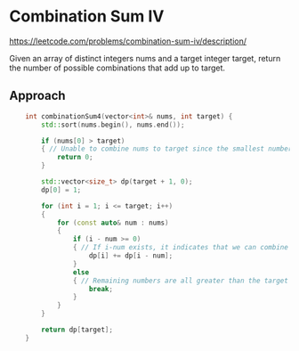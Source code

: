 # Combination Sum IV

https://leetcode.com/problems/combination-sum-iv/description/

Given an array of distinct integers nums and a target integer target, return the number of possible combinations that add up to target.

## Approach

``` C++
    int combinationSum4(vector<int>& nums, int target) {
        std::sort(nums.begin(), nums.end());

        if (nums[0] > target)
        { // Unable to combine nums to target since the smallest number is greater than the target
            return 0;
        }

        std::vector<size_t> dp(target + 1, 0);
        dp[0] = 1;

        for (int i = 1; i <= target; i++)
        {
            for (const auto& num : nums)
            {
                if (i - num >= 0)
                { // If i-num exists, it indicates that we can combine num and i-num to i. 
                    dp[i] += dp[i - num];
                }
                else
                { // Remaining numbers are all greater than the target number
                    break;
                }
            }
        }

        return dp[target];
    }
```
